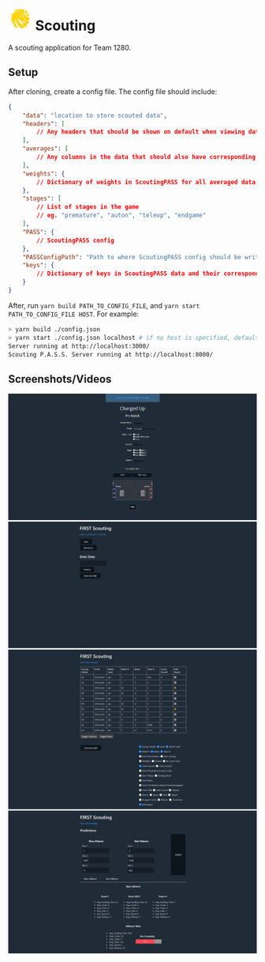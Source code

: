 # ![Logo](./images/C-Biscuit.png) Scouting

A scouting application for Team 1280.

## Setup

After cloning, create a config file. The config file should include:

```json
{
    "data": "location to store scouted data",
    "headers": [
        // Any headers that should be shown on default when viewing data
    ],
    "averages": [
        // Any columns in the data that should also have corresponding team- and alliance-wide averages during team lookup and predictions.
    ],
    "weights": {
        // Dictionary of weights in ScoutingPASS for all averaged data when calculating win probabilities
    },
    "stages": [
        // List of stages in the game
        // eg. "premature", "auton", "teleop", "endgame"
    ],
    "PASS": {
        // ScoutingPASS config
    },
    "PASSConfigPath": "Path to where ScoutingPASS config should be written/overwritten",
    "keys": {
        // Dictionary of keys in ScoutingPASS data and their corresponding display names
    }
}
```

After, run `yarn build PATH_TO_CONFIG_FILE`, and `yarn start PATH_TO_CONFIG_FILE HOST`. For example:

```sh
> yarn build ./config.json
> yarn start ./config.json localhost # if no host is specified, defaults to localhost
Server running at http://localhost:3000/
Scouting P.A.S.S. Server running at http://localhost:8000/
```

## Screenshots/Videos

![ScoutingPASS](./images/ScoutingPASS.png)
![Home Page](./images/home.png)
![Data](./images/dataView.png)
![Win Prediction](./images/winPredict.png)
